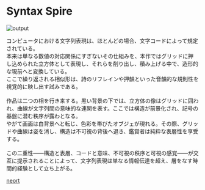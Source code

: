 # Syntax Spire

![output](https://github.com/user-attachments/assets/22000193-108a-4a35-941c-f08a697a9775)

コンピュータにおける文字列表現は、ほとんどの場合、文字コードによって規定されている。<br/>
本来は単なる数値の対応関係にすぎないその仕組みを、本作ではグリッドに押し込められた立方体として表現し、それらを削り出し、積み上げる中で、造形的な現前へと変換している。<br/>
ここで繰り返される相似形は、詩のリフレインや押韻といった音韻的な規則性を視覚的に映し出す試みである。<br/>
<br/>
作品は二つの相を行き来する。黒い背景の下では、立方体の像はグリッドに囲われ、曲線が文字列間の意味的な連関を表す。ここでは構造が前景化され、記号の基盤に潜む秩序が露わとなる。<br/>
やがて画面は白背景へと転じ、色彩を帯びたオブジェが現れる。その際、グリッドや曲線は姿を消し、構造は不可視の背後へ退き、鑑賞者は純粋な表層性を享受する。<br/>
<br/>
この二重性——構造と表層、コードと意味、不可視の秩序と可視の感覚——が交互に提示されることによって、文字列表現は単なる情報伝達を超え、層をなす時間的経験として立ち上がる。

[neort](https://neort.io/art/d31f1m6dkg0sehilqgi0)
